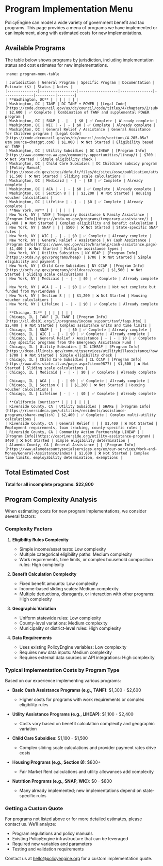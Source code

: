 # Program Implementation Menu

PolicyEngine can model a wide variety of government benefit and tax programs. This page provides a menu of programs we have implemented or can implement, along with estimated costs for new implementations.

## Available Programs

The table below shows programs by jurisdiction, including implementation status and cost estimates for new implementations.

```{table} Program Implementation Menu
:name: program-menu-table

| Jurisdiction | General Program | Specific Program | Documentation | Estimate ($) | Status | Notes |
|--------------|-----------------|------------------|---------------|--------------|---------|--------|
| **Washington, DC** | | | | | | |
| Washington, DC | TANF | DC TANF + POWER | [Legal Code](https://code.dccouncil.gov/us/dc/council/code/titles/4/chapters/2/subchapters/V) | $2,600 | ✅ Complete | Combination of TANF and supplemental POWER program |
| Washington, DC | SNAP | - | - | $0 | ✅ Complete | Already complete |
| Washington, DC | WIC | - | - | $0 | ✅ Complete | Already complete |
| Washington, DC | General Relief / Assistance | General Assistance for Children program | [Legal Code](https://code.dccouncil.gov/us/dc/council/code/sections/4-205.05a?utm_source=chatgpt.com) | $1,000 | ❌ Not Started | Eligibility based on TANF |
| Washington, DC | Utility Subsidies | DC LIHEAP | [Program Info](https://www.commerce.wa.gov/community-opportunities/liheap/) | $700 | ❌ Not Started | Simple eligibility check |
| Washington, DC | Child Care Subsidies | DC Childcare subsidy program | [Policy Manual](https://osse.dc.gov/sites/default/files/dc/sites/osse/publication/attachments/DC%20Child%20Care%20Subsidy%20Program%20Policy%20Manual.pdf) | $1,500 | ❌ Not Started | Sliding scale calculations |
| Washington, DC | Medicaid | - | - | $0 | ✅ Complete | Already complete |
| Washington, DC | ACA | - | - | $0 | ✅ Complete | Already complete |
| Washington, DC | Section 8 | | | $1,200 | ❌ Not Started | Housing voucher calculations |
| Washington, DC | Lifeline | - | - | $0 | ✅ Complete | Already complete |
| **New York, NY** | | | | | | |
| New York, NY | TANF | Temporary Assistance & Family Assistance | [Program Info](https://otda.ny.gov/programs/temporary-assistance/) | $2,400 | ❌ Not Started | Complex eligibility and benefit calculation |
| New York, NY | SNAP | | | $500 | ❌ Not Started | State-specific SNAP rules |
| New York, NY | WIC | - | - | $0 | ✅ Complete | Already complete |
| New York, NY | General Relief / Assistance | NY Cash Assistance | [Program Info](https://www.nyc.gov/site/hra/help/cash-assistance.page) | $1,400 | ❌ Not Started | Multiple assistance types |
| New York, NY | Utility Subsidies | NY HEAP | [Program Info](https://otda.ny.gov/programs/heap) | $700 | ❌ Not Started | Simple eligibility and payment |
| New York, NY | Child Care Subsidies | NY CCAP | [Program Info](https://ocfs.ny.gov/programs/childcare/ccap/) | $1,500 | ❌ Not Started | Sliding scale calculations |
| New York, NY | Medicaid | - | - | $0 | ✅ Complete | Already complete |
| New York, NY | ACA | - | - | $0 | ✅ Complete | Not yet complete but funded from MyFriendBen |
| New York, NY | Section 8 | | | $1,200 | ❌ Not Started | Housing voucher calculations |
| New York, NY | Lifeline | - | - | $0 | ✅ Complete | Already complete |
| **Chicago, IL** | | | | | | |
| Chicago, IL | TANF | IL TANF | [Program Info](https://il.db101.org/il/programs/income_support/tanf/faqs.htm) | $2,400 | ❌ Not Started | Complex assistance units and time limits |
| Chicago, IL | SNAP | - | - | $0 | ✅ Complete | Already complete |
| Chicago, IL | WIC | - | - | $0 | ✅ Complete | Already complete |
| Chicago, IL | General Relief / Assistance | - | - | $0 | ✅ Complete | Any specific programs from the Emergency Assistance Fund |
| Chicago, IL | Utility Subsidies | IL LIHEAP | [Program Info](https://dceo.illinois.gov/communityservices/utilitybillassistance/howtoapply.html) | $700 | ❌ Not Started | Simple eligibility check |
| Chicago, IL | Child Care Subsidies | IL CCAP | [Program Info](https://www.dhs.state.il.us/page.aspx?item=9877) | $1,500 | ❌ Not Started | Sliding scale calculations |
| Chicago, IL | Medicaid | - | - | $0 | ✅ Complete | Already complete |
| Chicago, IL | ACA | - | - | $0 | ✅ Complete | Already complete |
| Chicago, IL | Section 8 | | | $1,200 | ❌ Not Started | Housing voucher calculations |
| Chicago, IL | Lifeline | - | - | $0 | ✅ Complete | Already complete |
| **California Counties** | | | | | | |
| Riverside County, CA | Utility Subsidies | SHARE | [Program Info](https://riversideca.gov/utilities/residents/assistance-programs/share-english) | $2,400 | ✅ Complete | Complex multi-utility calculations |
| Riverside County, CA | General Relief | | | $1,400 | ❌ Not Started | Employment requirements, loan tracking, county-specific rules |
| Riverside County, CA | Community Action Partnership LIHEAP | | [Program Info](https://capriverside.org/utility-assistance-program) | $400 | ❌ Not Started | Simple eligibility determination |
| Alameda County, CA | General Assistance | | [Program Info](https://www.alamedacountysocialservices.org/ex/our-services/Work-and-Money/General-Assistance/index) | $1,600 | ❌ Not Started | Complex time limits, employability determination, exemptions |
```

## Total Estimated Cost

**Total for all incomplete programs: $22,800**

## Program Complexity Analysis

When estimating costs for new program implementations, we consider several factors:

### Complexity Factors

1. **Eligibility Rules Complexity**
   - Simple income/asset tests: Low complexity
   - Multiple categorical eligibility paths: Medium complexity
   - Work requirements, time limits, or complex household composition rules: High complexity

2. **Benefit Calculation Complexity**
   - Fixed benefit amounts: Low complexity
   - Income-based sliding scales: Medium complexity
   - Multiple deductions, disregards, or interaction with other programs: High complexity

3. **Geographic Variation**
   - Uniform statewide rules: Low complexity
   - County-level variations: Medium complexity
   - Municipality or district-level rules: High complexity

4. **Data Requirements**
   - Uses existing PolicyEngine variables: Low complexity
   - Requires new data inputs: Medium complexity
   - Requires external data sources or API integrations: High complexity

### Typical Implementation Costs by Program Type

Based on our experience implementing various programs:

- **Basic Cash Assistance Programs (e.g., TANF)**: $1,300 - $2,600
  - Higher costs for programs with work requirements or complex eligibility rules
  
- **Utility Assistance Programs (e.g., LIHEAP)**: $1,100 - $2,400
  - Costs vary based on benefit calculation complexity and geographic variation
  
- **Child Care Subsidies**: $1,100 - $1,500
  - Complex sliding scale calculations and provider payment rates drive costs
  
- **Housing Programs (e.g., Section 8)**: $800+
  - Fair Market Rent calculations and utility allowances add complexity
  
- **Nutrition Programs (e.g., SNAP, WIC)**: $0 - $800
  - Many already implemented; new implementations depend on state-specific rules

### Getting a Custom Quote

For programs not listed above or for more detailed estimates, please contact us. We'll analyze:
- Program regulations and policy manuals
- Existing PolicyEngine infrastructure that can be leveraged
- Required new variables and parameters
- Testing and validation requirements

Contact us at [hello@policyengine.org](mailto:hello@policyengine.org) for a custom implementation quote.